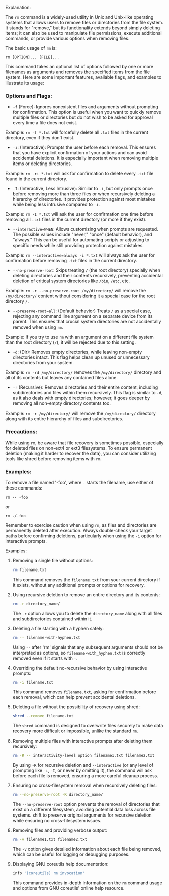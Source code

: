 Explanation:

The `rm` command is a widely-used utility in Unix and Unix-like operating systems that allows users to remove files or directories from the file system. It stands for "remove," but its functionality extends beyond simply deleting items; it can also be used to manipulate file permissions, execute additional commands, or provide various options when removing files.

The basic usage of `rm` is:

```
rm [OPTION]... [FILE]...
```

This command takes an optional list of options followed by one or more filenames as arguments and removes the specified items from the file system. Here are some important features, available flags, and examples to illustrate its usage:

### Options and Flags:

- `-f` (Force): Ignores nonexistent files and arguments without prompting for confirmation. This option is useful when you want to quickly remove multiple files or directories but do not wish to be asked for approval every time a file does not exist.

Example: `rm -f *.txt` will forcefully delete all `.txt` files in the current directory, even if they don't exist.

- `-i`: (Interactive): Prompts the user before each removal. This ensures that you have explicit confirmation of your actions and can avoid accidental deletions. It is especially important when removing multiple items or deleting directories.

Example: `rm -ri *.txt` will ask for confirmation to delete every `.txt` file found in the current directory.

- `-I`: (Interactive, Less Intrusive): Similar to `-i`, but only prompts once before removing more than three files or when recursively deleting a hierarchy of directories. It provides protection against most mistakes while being less intrusive compared to `-i`.

Example: `rm -I *.txt` will ask the user for confirmation one time before removing all `.txt` files in the current directory (or more if they exist).

- `--interactive=WHEN`: Allows customizing when prompts are requested. The possible values include "never," "once" (default behavior), and "always." This can be useful for automating scripts or adjusting to specific needs while still providing protection against mistakes.

Example: `rm --interactive=always -i *.txt` will always ask the user for confirmation before removing `.txt` files in the current directory.

- `--no-preserve-root`: Skips treating `/` (the root directory) specially when deleting directories and their contents recursively, preventing accidental deletion of critical system directories like `/bin`, `/etc`, etc.

Example: `rm -r --no-preserve-root /my/directory/` will remove the `/my/directory/` content without considering it a special case for the root directory `/`.

- `--preserve-root=all`: (Default behavior) Treats `/` as a special case, rejecting any command line argument on a separate device from its parent. This ensures that crucial system directories are not accidentally removed when using `rm`.

Example: If you try to use `rm` with an argument on a different file system than the root directory (`/`), it will be rejected due to this setting.

- `-d`: (Dir): Removes empty directories, while leaving non-empty directories intact. This flag helps clean up unused or unnecessary directories from your system.

Example: `rm -rd /my/directory/` removes the `/my/directory/` directory and all of its contents but leaves any contained files alone.

- `-r` (Recursive): Removes directories and their entire content, including subdirectories and files within them recursively. This flag is similar to `-d`, as it also deals with empty directories; however, it goes deeper by removing all non-empty directory contents too.

Example: `rm -r /my/directory/` will remove the `/my/directory/` directory along with its entire hierarchy of files and subdirectories.

### Precautions:

While using `rm`, be aware that file recovery is sometimes possible, especially for deleted files on non-ext4 or ext3 filesystems. To ensure permanent deletion (making it harder to recover the data), you can consider utilizing tools like shred before removing items with `rm`.

### Examples:

To remove a file named '-foo', where `-` starts the filename, use either of these commands:

```
rm -- -foo
```

or

```
rm ./-foo
```

Remember to exercise caution when using `rm`, as files and directories are permanently deleted after execution. Always double-check your target paths before confirming deletions, particularly when using the `-i` option for interactive prompts.

Examples:

1. Removing a single file without options:
   ```bash
   rm filename.txt
   ```
   This command removes the `filename.txt` from your current directory if it exists, without any additional prompts or options for recovery.

2. Using recursive deletion to remove an entire directory and its contents:
   ```bash
   rm -r directory_name/
   ```
   The `-r` option allows you to delete the `directory_name` along with all files and subdirectories contained within it.

3. Deleting a file starting with a hyphen safely:
   ```bash
   rm -- filename-with-hyphen.txt
   ```
   Using `--` after 'rm' signals that any subsequent arguments should not be interpreted as options, so `filename-with_hyphen.txt` is correctly removed even if it starts with `-`.

4. Overriding the default no-recursive behavior by using interactive prompts:
   ```bash
   rm -i filename.txt
   ```
   This command removes `filename.txt`, asking for confirmation before each removal, which can help prevent accidental deletions.

5. Deleting a file without the possibility of recovery using shred:
   ```bash
   shred --remove filename.txt
   ```
   The `shred` command is designed to overwrite files securely to make data recovery more difficult or impossible, unlike the standard `rm`.

6. Removing multiple files with interactive prompts after deleting them recursively:
   ```bash
   rm -R -- interactivity-level option filename1.txt filename2.txt
   ```
   By using `-R` for recursive deletion and `--interactive` (or any level of prompting like `-i`, `-I`, or never by omitting it), the command will ask before each file is removed, ensuring a more careful cleanup process.

7. Ensuring no cross-filesystem removal when recursively deleting files:
   ```bash
   rm --no-preserve-root -R directory_name/
   ```
   The `--no-preserve-root` option prevents the removal of directories that exist on a different filesystem, avoiding potential data loss across file systems.
shift to preserve original arguments for recursive deletion while ensuring no cross-filesystem issues.

8. Removing files and providing verbose output:
   ```bash
   rm -v filename1.txt filename2.txt
   ```
   The `-v` option gives detailed information about each file being removed, which can be useful for logging or debugging purposes.

9. Displaying GNU coreutils help documentation:
   ```bash
   info '(coreutils) rm invocation'
   ```
   This command provides in-depth information on the `rm` command usage and options from GNU coreutils' online help resource.